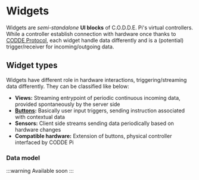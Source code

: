 # Widgets

Widgets are _semi-standalone_ **UI blocks** of C.O.D.D.E. Pi's virtual controllers. While a controller establish connection with hardware once thanks to [CODDE Protocol](../protocol/index.md), each widget handle data differently and is a (potential) trigger/receiver for incoming/outgoing data.

## Widget types

Widgets have different role in hardware interactions, triggering/streaming data differently. They can be classified like below:

- **Views:** Streaming entrypoint of periodic continuous incoming data, provided spontaneously by the server side
- **[Buttons](/docs/category/buttons):** Basically user input triggers, sending instruction associated with contextual data
- **Sensors:** Client side streams sending data periodically based on hardware changes
- **Compatible hardware:** Extension of buttons, physical controller interfaced by CODDE Pi

### Data model

:::warning Available soon
:::
